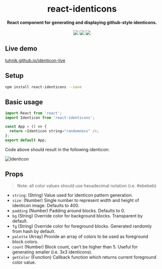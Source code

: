 <h1 align="center">react-identicons</h1>
<div align="center">
  <strong>React component for generating and displaying github-style identicons.</strong>
</div>
</br>
<div align="center">
  <a href="https://www.npmjs.com/package/react-identicons"><img src="https://img.shields.io/bundlephobia/min/react-identicons.svg"/></a>
  <a href="https://www.npmjs.com/package/react-identicons"><img src="https://img.shields.io/npm/v/react-identicons.svg"/></a>
  <a href="https://www.npmjs.com/package/react-identicons"><img src="https://img.shields.io/npm/l/react-identicons.svg"/></a>
</div>

## Live demo

[tuhnik.github.io/identicon-live](https://tuhnik.github.io/identicon-live/)

## Setup

```bash
npm install react-identicons --save
```

## Basic usage

```javascript
import React from 'react';
import Identicon from 'react-identicons';

const App = () => {
  return <Identicon string="randomness" />;
};
export default App;
```

Code above should result in the following identicon:

![Identicon](https://github.com/tuhnik/react-identicons/blob/master/img/identicon.png?raw=true)

## Props

> Note: all color values should use hexadecimal notation (i.e. #ebebeb)

- `string`: (String) Value used for identicon pattern generation.
- `size`: (Number) Single number to represent width and height of identicon image. Defaults to 400.
- `padding` (Number) Padding around blocks. Defaults to 0.
- `bg` (String) Override color for background blocks. Transparent by default.
- `fg` (String) Override color for foreground blocks. Generated randomly from hash by default.
- `palette` (Array) Provide an array of colors to be used as foreground block colors.
- `count` (Number) Block count, can't be higher than 5. Useful for generating smaller (i.e. 3x3 identicons).
- `getColor` (Function) Callback function which returns current foreground color value.
